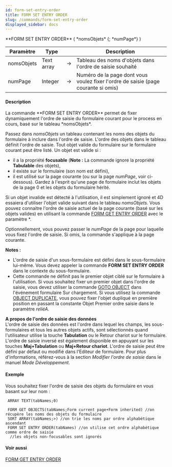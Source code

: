 ```yaml
---
id: form-set-entry-order
title: FORM SET ENTRY ORDER
slug: /commands/form-set-entry-order
displayed_sidebar: docs
---
```


<!--REF #_command_.FORM SET ENTRY ORDER.Syntax-->**FORM SET ENTRY ORDER** ( *nomsObjets* {; *numPage*} )<!-- END REF-->
<!--REF #_command_.FORM SET ENTRY ORDER.Params-->
| Paramètre | Type |  | Description |
| --- | --- | --- | --- |
| nomsObjets | Text array | &srarr; | Tableau des noms d'objets dans l'ordre de saisie souhaité |
| numPage | Integer | &srarr; | Numéro de la page dont vous voulez fixer l'ordre de saisie (page courante si omis) |

<!-- END REF-->

#### Description 

<!--REF #_command_.FORM SET ENTRY ORDER.Summary-->La commande **FORM SET ENTRY ORDER** permet de fixer dynamiquement l'ordre de saisie du formulaire courant pour le process en cours, basé sur le tableau *nomsObjets*.<!-- END REF--> 

Passez dans *nomsObjets* un tableau contenant les noms des objets du formulaire à inclure dans l'ordre de saisie. L'ordre des objets dans le tableau définit l'ordre de saisie. Tout objet valide du formulaire sur le formulaire courant peut être listé. Un objet est valide si :

* il a la propriété **focusable** (**Note :** La commande ignore la propriété **Tabulable** des objets),
* il existe sur le formulaire (son nom est défini),
* il est utilisé sur la page courante (ou sur la page *numPage*, voir ci-dessous). Gardez à l'esprit qu'une page de formulaire inclut les objets de la page 0 et les objets du formulaire hérité.

Si un objet invalide est détecté à l'utilisation, il est simplement ignoré et 4D essaiera d'utiliser l'objet valide suivant dans le tableau *nomsObjets*. Vous pouvez connaitre l'ordre de saisie actuel de la page courante (basé sur les objets valides) en utilisant la commande [FORM GET ENTRY ORDER](form-get-entry-order.md) avec le paramètre \*. 

Optionnellement, vous pouvez passer le *numPage* de la page pour laquelle vous fixez l'ordre de saisie. Si omis, la commande s'applique à la page courante. 

**Notes :** 

* L'ordre de saisie d'un sous-formulaire est défini dans le sous-formulaire lui-même. Vous devez appeler la commande **FORM SET ENTRY ORDER** dans le contexte du sous-formulaire.
* Cette commande ne définit pas le premier objet ciblé sur le formulaire à l'utilisation. Si vous souhaitez fixer un premier objet dans l'ordre de saisie, vous devez utiliser la commande [GOTO OBJECT](goto-object.md) dans l'événement formulaire Sur chargement. Si vous utilisez la commande [OBJECT DUPLICATE](object-duplicate.md), vous pouvez fixer l'objet dupliqué en première position en passant la constante Objet Premier ordre saisie dans le paramètre *reliéA*.

**A propos de l'ordre de saisie des données**  
L'ordre de saisie des données est l'ordre dans lequel les champs, les sous-formulaires et tous les autres objets actifs, sont sélectionnés quand l'utilisateur utilise la touche **Tabulation** ou le Retour chariot sur le formulaire. L'ordre de saisie inversé est également disponible en appuyant sur les touches **Maj+Tabulation** ou **Maj+Retour chariot**. L'ordre de saisie peut être défini par défaut ou modifié dans l'Editeur de formulaire. Pour plus d'informations, référez-vous à la section *Modifier l'ordre de saisie* dans le manuel *Mode Développement*. 

#### Exemple 

Vous souhaitez fixer l'ordre de saisie des objets du formulaire en vous basant sur leur nom :

```4d
 ARRAY TEXT(tabNames;0)
 
 FORM GET OBJECTS(tabNames;Form current page+Form inherited) //on récupère les noms des objets du formulaire
 SORT ARRAY(tabNames;>) //on trie les noms par ordre alphabétique ascendant
 FORM SET ENTRY ORDER(tabNames) //on utilise cet ordre alphabétique comme ordre de saisie
  //les objets non-focusables sont ignorés
```

#### Voir aussi 

[FORM GET ENTRY ORDER](form-get-entry-order.md)  